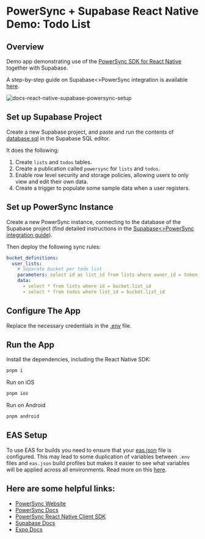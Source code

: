 # PowerSync + Supabase React Native Demo: Todo List

## Overview

Demo app demonstrating use of the [PowerSync SDK for React Native](https://www.npmjs.com/package/@journeyapps/powersync-sdk-react-native) together with Supabase.

A step-by-step guide on Supabase<>PowerSync integration is available [here](https://docs.powersync.com/integration-guides/supabase).

![docs-react-native-supabase-powersync-setup](https://github.com/journeyapps/powersync-supabase-react-native-todolist-demo/assets/277659/923dc9a2-6a0e-4ce4-934d-29e3ab8b0f09)

## Set up Supabase Project

Create a new Supabase project, and paste and run the contents of [database.sql](./database.sql) in the Supabase SQL editor.

It does the following:

1. Create `lists` and `todos` tables.
2. Create a publication called `powersync` for `lists` and `todos`.
3. Enable row level security and storage policies, allowing users to only view and edit their own data.
4. Create a trigger to populate some sample data when a user registers.

## Set up PowerSync Instance

Create a new PowerSync instance, connecting to the database of the Supabase project (find detailed instructions in the [Supabase<>PowerSync integration guide](https://docs.powersync.com/integration-guides/supabase)).

Then deploy the following sync rules:

```yaml
bucket_definitions:
  user_lists:
    # Separate bucket per todo list
    parameters: select id as list_id from lists where owner_id = token_parameters.user_id
    data:
      - select * from lists where id = bucket.list_id
      - select * from todos where list_id = bucket.list_id
```

## Configure The App
Replace the necessary credentials in the [.env](./.env) file.

## Run the App

Install the dependencies, including the React Native SDK:

```sh
pnpm i
```

Run on iOS

```sh
pnpm ios
```

Run on Android

```sh
pnpm android
```

## EAS Setup
To use EAS for builds you need to ensure that your [eas.json](./eas.json) file is configured.
This may lead to some duplication of variables between `.env` files and `eas.json` build profiles but makes it easier to see what variables will be applied across all environments. Read more on this [here](https://docs.expo.dev/build-reference/variables/#can-eas-build-use-env-files).


## Here are some helpful links:

- [PowerSync Website](https://www.powersync.com/)
- [PowerSync Docs](https://docs.powersync.com/)
- [PowerSync React Native Client SDK](https://github.com/journeyapps/powersync-js/tree/main/packages/powersync-sdk-react-native)
- [Supabase Docs](https://supabase.com/docs)
- [Expo Docs](https://docs.expo.dev/)